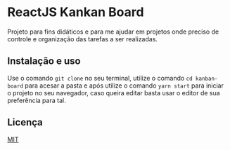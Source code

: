 # ReactJS Kankan Board

Projeto para fins didáticos e para me ajudar em projetos onde preciso de controle e organização das tarefas a ser realizadas.

## Instalação e uso

Use o comando `git clone` no seu terminal, utilize o comando `cd kanban-board` para acesar a pasta e após utilize o comando `yarn start` para iniciar o projeto no seu navegador, caso queira editar basta usar o editor de sua preferência para tal.

## Licença

[MIT](./license.txt)
